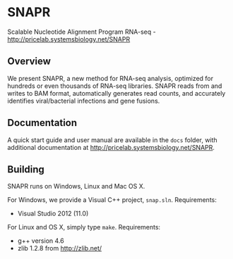 # SNAPR

Scalable Nucleotide Alignment Program RNA-seq - <http://pricelab.systemsbiology.net/SNAPR>

## Overview

We present SNAPR, a new method for RNA-seq analysis, optimized for hundreds or even thousands of RNA-seq libraries. SNAPR reads from and writes to BAM format, automatically generates read counts, and accurately identifies viral/bacterial infections and gene fusions.

## Documentation

A quick start guide and user manual are available in the `docs` folder, with
additional documentation at <http://pricelab.systemsbiology.net/SNAPR>.

## Building

SNAPR runs on Windows, Linux and Mac OS X.

For Windows, we provide a Visual C++ project, `snap.sln`. Requirements:
- Visual Studio 2012 (11.0)

For Linux and OS X, simply type `make`. Requirements:
- g++ version 4.6
- zlib 1.2.8 from http://zlib.net/


